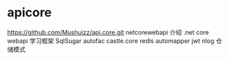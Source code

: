 # apicore
https://github.com/Mushuizz/api.core.git
netcorewebapi
介绍
.net core webapi 学习框架 SqlSugar autofac castle.core redis automapper jwt nlog 仓储模式
